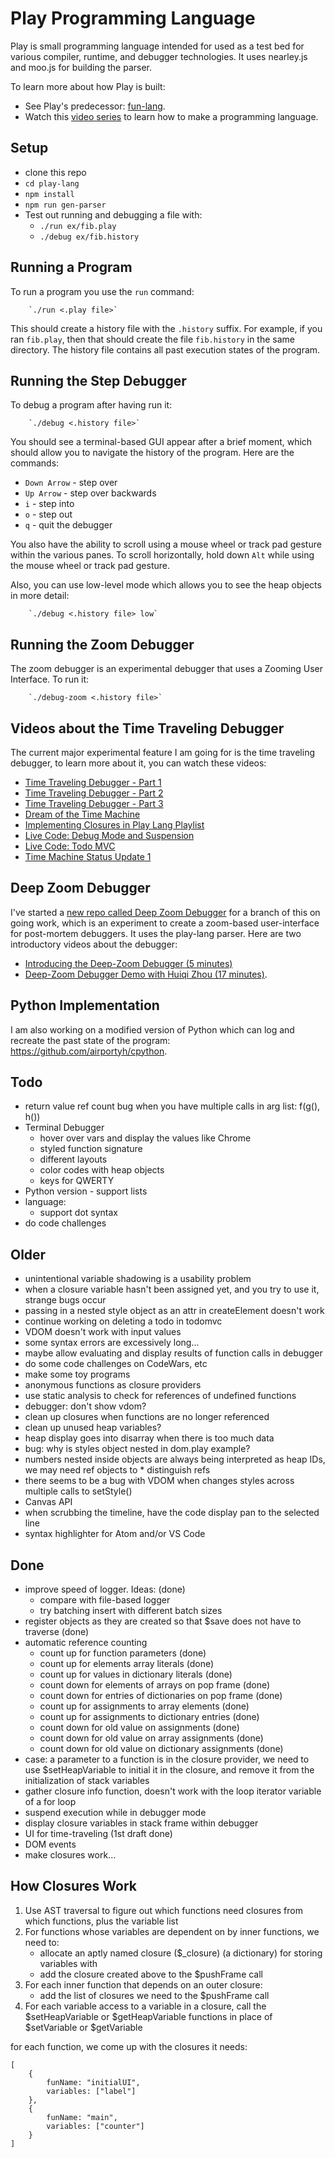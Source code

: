 # Play Programming Language

Play is small programming language intended for used as a test bed
for various compiler, runtime, and debugger technologies.
It uses nearley.js and moo.js for building the parser.

To learn more about how Play is built:

* See Play's predecessor: [fun-lang](https://github.com/airportyh/fun-lang).
* Watch this [video series](https://www.youtube.com/playlist?list=PLSq9OFrD2Q3DasoOa54Vm9Mr8CATyTbLF)
to learn how to make a programming language.

## Setup

* clone this repo
* `cd play-lang`
* `npm install`
* `npm run gen-parser`
* Test out running and debugging a file with:
    * `./run ex/fib.play`
    * `./debug ex/fib.history`
    
## Running a Program

To run a program you use the `run` command:

        `./run <.play file>`

This should create a history file with the `.history` suffix. 
For example, if you ran `fib.play`, then that should create
the file `fib.history` in the same directory. The history file contains all
past execution states of the program.

## Running the Step Debugger

To debug a program after having run it:

        `./debug <.history file>`
        
You should see a terminal-based GUI appear after a brief moment, which should allow you
to navigate the history of the program. Here are the commands:

* `Down Arrow` - step over
* `Up Arrow` - step over backwards
* `i` - step into
* `o` - step out
* `q` - quit the debugger

You also have the ability to scroll using a mouse wheel or track pad gesture within the
various panes. To scroll horizontally, hold down `Alt` while using the mouse wheel or
track pad gesture.

Also, you can use low-level mode which allows you to see the heap objects in more detail:

        `./debug <.history file> low`
        
## Running the Zoom Debugger

The zoom debugger is an experimental debugger that uses a Zooming User Interface. To run it:

        `./debug-zoom <.history file>`

## Videos about the Time Traveling Debugger

The current major experimental feature I am going for is the time traveling debugger,
to learn more about it, you can watch these videos:

* [Time Traveling Debugger - Part 1](https://www.youtube.com/watch?v=pDOLtvPjYXM)
* [Time Traveling Debugger - Part 2](https://www.youtube.com/watch?v=dTv9aDZqEkI)
* [Time Traveling Debugger - Part 3](https://www.youtube.com/watch?v=esvlb3ss14A)
* [Dream of the Time Machine](https://www.youtube.com/watch?v=xwhm7g9GjuY)
* [Implementing Closures in Play Lang Playlist](https://www.youtube.com/playlist?list=PLSq9OFrD2Q3Aw1Q4NuIZq9c87FDw_EN-S)
* [Live Code: Debug Mode and Suspension](https://www.youtube.com/watch?v=dkuhfht93vQ&list=PLSq9OFrD2Q3BKZs7E-Un55QYzeoiaeSTk)
* [Live Code: Todo MVC](https://www.youtube.com/watch?v=5kr0p2RddSw&list=PLSq9OFrD2Q3BpxGnJXrhtDyN39p1UYU9z)
* [Time Machine Status Update 1](https://www.youtube.com/watch?v=USyEofrn2aI)

## Deep Zoom Debugger

I've started a [new repo called Deep Zoom Debugger](https://github.com/airportyh/deep-zoom-debugger) for a branch of this on going work, which is an experiment to create a zoom-based user-interface for
post-mortem debuggers. It uses the play-lang parser. Here are two introductory videos
about the debugger:

* [Introducing the Deep-Zoom Debugger (5 minutes)](https://www.youtube.com/watch?v=QE54x1ahHa4)
* [Deep-Zoom Debugger Demo with Huiqi Zhou (17 minutes)](https://www.youtube.com/watch?v=lVb9bt7wDy8&t).

## Python Implementation

I am also working on a modified version of Python which can log and recreate
the past state of the program: https://github.com/airportyh/cpython.

## Todo

* return value ref count bug when you have multiple calls in arg list: f(g(), h())
* Terminal Debugger
    * hover over vars and display the values like Chrome
    * styled function signature
    * different layouts
    * color codes with heap objects
    * keys for QWERTY
* Python version - support lists
* language:
    * support dot syntax
* do code challenges

## Older

* unintentional variable shadowing is a usability problem
* when a closure variable hasn't been assigned yet, and you try to use it, strange bugs occur
* passing in a nested style object as an attr in createElement doesn't work
* continue working on deleting a todo in todomvc
* VDOM doesn't work with input values
* some syntax errors are excessively long...
* maybe allow evaluating and display results of function calls in debugger
* do some code challenges on CodeWars, etc
* make some toy programs
* anonymous functions as closure providers
* use static analysis to check for references of undefined functions
* debugger: don't show vdom?
* clean up closures when functions are no longer referenced
* clean up unused heap variables?
* heap display goes into disarray when there is too much data
* bug: why is styles object nested in dom.play example?
* numbers nested inside objects are always being interpreted as heap IDs, we may need ref objects to * distinguish refs
* there seems to be a bug with VDOM when changes styles across multiple calls to setStyle()
* Canvas API
* when scrubbing the timeline, have the code display pan to the selected line
* syntax highlighter for Atom and/or VS Code

## Done

* improve speed of logger. Ideas: (done)
    * compare with file-based logger
    * try batching insert with different batch sizes
* register objects as they are created so that $save does not have to traverse (done)
* automatic reference counting
    * count up for function parameters (done)
    * count up for elements array literals (done)
    * count up for values in dictionary literals (done)
    * count down for elements of arrays on pop frame (done)
    * count down for entries of dictionaries on pop frame (done)
    * count up for assignments to array elements (done)
    * count up for assignments to dictionary entries (done)
    * count down for old value on assignments (done)
    * count down for old value on array assignments (done)
    * count down for old value on dictionary assignments (done)
* case: a parameter to a function is in the closure provider, we need to use
$setHeapVariable to initial it in the closure, and remove it from the initialization
of stack variables
* gather closure info function, doesn't work with the loop iterator variable of a for loop
* suspend execution while in debugger mode
* display closure variables in stack frame within debugger
* UI for time-traveling (1st draft done)
* DOM events
* make closures work...

## How Closures Work

1. Use AST traversal to figure out which functions need closures from which functions,
plus the variable list
2. For functions whose variables are dependent on by inner functions, we need to:
    * allocate an aptly named closure ($<fun name>\_closure) (a dictionary) for storing variables with
    * add the closure created above to the $pushFrame call
3. For each inner function that depends on an outer closure:
    * add the list of closures we need to the $pushFrame call
4. For each variable access to a variable in a closure, call the $setHeapVariable or
$getHeapVariable functions in place of $setVariable or $getVariable


for each function, we come up with the closures it needs:

    [
        {
            funName: "initialUI",
            variables: ["label"]
        },
        {
            funName: "main",
            variables: ["counter"]
        }
    ]
